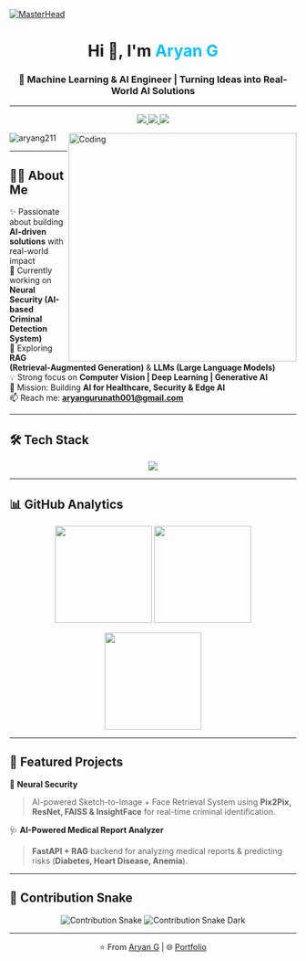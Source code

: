 [![MasterHead](https://mir-s3-cdn-cf.behance.net/project_modules/max_1200/79731568097599.5b50bca477735.jpg)](https://github.com/aryang211)

<h1 align="center">Hi 👋, I'm <span style="color:#00C4FF;">Aryan G</span></h1>
<h3 align="center">🚀 Machine Learning & AI Engineer | Turning Ideas into Real-World AI Solutions</h3>

---

<p align="center">
  <a href="https://aryang-theta.vercel.app/" target="_blank">
    <img src="https://img.shields.io/badge/🌐 Portfolio-000000?style=for-the-badge&logo=vercel&logoColor=white" />
  </a>
  <a href="https://www.linkedin.com/in/aryangurunath/" target="_blank">
    <img src="https://img.shields.io/badge/💼 LinkedIn-0077B5?style=for-the-badge&logo=linkedin&logoColor=white" />
  </a>
  <a href="https://instagram.com/aryan.g.2610" target="_blank">
    <img src="https://img.shields.io/badge/📷 Instagram-E4405F?style=for-the-badge&logo=instagram&logoColor=white" />
  </a>
</p>

<img align="right" alt="Coding" width="400" src="https://miro.medium.com/v2/resize:fit:1400/1*VMmvImch6VU5pc2VktY1uw.gif">

<p align="left">
  <img src="https://komarev.com/ghpvc/?username=aryang211&label=Profile%20Views&color=0e75b6&style=flat" alt="aryang211" />
</p>

---

## 👨‍💻 About Me  

✨ Passionate about building **AI-driven solutions** with real-world impact  
🔭 Currently working on **Neural Security (AI-based Criminal Detection System)**  
🌱 Exploring **RAG (Retrieval-Augmented Generation)** & **LLMs (Large Language Models)**  
💡 Strong focus on **Computer Vision | Deep Learning | Generative AI**  
🎯 Mission: Building **AI for Healthcare, Security & Edge AI**  
📫 Reach me: **aryangurunath001@gmail.com**

---

## 🛠️ Tech Stack  

<p align="center">
  <img src="https://skillicons.dev/icons?i=python,pytorch,tensorflow,sklearn,opencv,mysql,mongodb,fastapi,react,flask,bootstrap,git,aws,c,cpp,figma" />
</p>

---

## 📊 GitHub Analytics  

<p align="center">
  <img src="https://github-readme-stats.vercel.app/api?username=aryang211&show_icons=true&theme=tokyonight&hide_border=true" height="170" />
  <img src="https://github-readme-stats.vercel.app/api/top-langs/?username=aryang211&layout=compact&theme=tokyonight&hide_border=true" height="170" />
</p>

<p align="center">
  <img src="https://github-readme-streak-stats.herokuapp.com?user=aryang211&theme=tokyonight&hide_border=true" height="170"/>
</p>

---

## 🚀 Featured Projects  

📌 **Neural Security**  
> AI-powered Sketch-to-Image + Face Retrieval System using **Pix2Pix, ResNet, FAISS & InsightFace** for real-time criminal identification.  

🩺 **AI-Powered Medical Report Analyzer**  
> **FastAPI + RAG** backend for analyzing medical reports & predicting risks (**Diabetes, Heart Disease, Anemia**).  

---

## 🐍 Contribution Snake  

<p align="center">
  <img src="https://raw.githubusercontent.com/aryang211/aryang211/output/snake.svg#gh-light-mode-only" alt="Contribution Snake" />
  <img src="https://raw.githubusercontent.com/aryang211/aryang211/output/snake-dark.svg#gh-dark-mode-only" alt="Contribution Snake Dark" />
</p>

---

<p align="center">
  ⭐️ From <a href="https://github.com/aryang211">Aryan G</a> | 🌐 <a href="https://aryang-theta.vercel.app/">Portfolio</a>  
</p>
